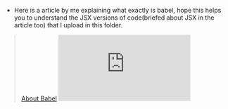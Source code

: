 - Here is a article by me explaining what exactly is babel, hope this helps you to understand the JSX versions of code(briefed about JSX in the article too) that I upload in this folder.

> [About Babel](https://sohoxic.hashnode.dev/what-is-babel-and-how-can-you-use-it)
![hello_react](https://github.com/Sohoxic/WEB-DEVELOPMENT/blob/main/React/Hello_react.html)
